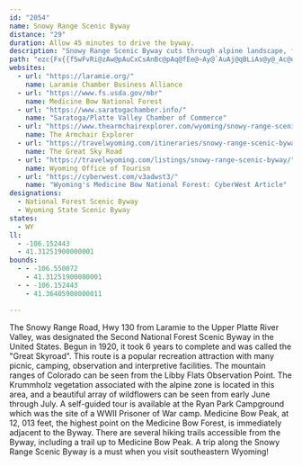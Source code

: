 ```yaml
---
id: "2054"
name: Snowy Range Scenic Byway
distance: "29"
duration: Allow 45 minutes to drive the byway.
description: "Snowy Range Scenic Byway cuts through alpine landscape, following Hwy 130 between Centennial and Saratoga."
path: "ezc{Fx{{fSwFvRi@zAw@pAuCxCsAnBc@pAq@fEe@~Ay@`AuAj@qBLiAs@y@_Ac@o@sAmG_@w@y@y@wJsCaDs@uDScCd@wBjAiTjWyA~@uBZaBGiD}@sAAsBr@_CxAy@`@m@NqL?oB^cA`@uB~AcBdBwLzMuArBgHbOcBfCkCfDkHvFiBtBiAfCwBdIo@xAmBfC_CdCiB|C}@bD{@|Hw@fLBpDd@nEbAxFNxAExAe@rECfAJpBv@nBjBfDb@pBBtB}BnRiAjEaEbLa@pBgChWyAdRE`F^rGrBbNXrFCdDKlA]`CyCrOIfARpCdA|ELvAClAUjAYz@}FrHy@xAc@lAkPfi@YjBItDEb@OZWXw@Hw@i@mBqF_@k@WQw@?[PS`@IvAHl@bAfDN~A@~@KrAS~@{@rBkEdDq@x@}@|BQpCFpBbB|HZlAv@vArB~ArFtBrBlA|BvBhArA|@~BTtAD|AE`CSlA}C`Me@pCMtDH`Dh@pDx@nCzJxQ|@nBd@xAd@pCh@zNItDo@fEyEtS_@`Cc@zEO~E@~EHxB`Etn@TlFLvq@SbSHdBTrAr@|A^b@bBhA|DnAdAj@hAdAnNnOnAfBh@dAl@dBzOzj@jArCdEhHd@bBHx@I`CUrASd@}@dAeAl@y@PiCCkJaAoA?sARmDjAi@j@[rA@`AJ`@`@p@n@\\fEOhAXx@n@d@x@vFxNrBvEv\\xb@|@rBhAxErArB^`@zAjAbBzBXx@d@~BLzFN~Ax@|Bh@f@XVbEnATR~A|BpAfAh@XtAXtAB|A]tH_E~Aa@nEI|EBjBf@`AhAf@lAPxBLvD^jB|CtHz@nApClC~@fBf@zAJ~@NlFJdAVdA~@fCNp@JlBK`Ac@|AiBzCUl@Id@I~AhA~GlB|Ih@jAdAzApArAz@pA`JhRrA~AbDrC~@lAlElKr@lA~@fA|ErEjBvBv@tB`BnMjBtHb@dDNfB?|AIrAWlA_@jAe@dAy@z@oAl@iAVc@C_F{@mCq@sBSaJ~@}BEeQgCcBm@mFkDwC{@mFeAcBCeCx@yK~FoAlA_@jAMrBL~AZlAb@r@rCxCt@rA`@rAZ~BTzd@JjCVrC|@rEvK~d@zBbI~GlRbBnFnArJHlFEhg@Z|IvApNlEv_@XrDIzHs@`Fu@zCmDjI_@xAY~B?~@JzBh@`EDpAAfBO~Ai@lB}AfDe@jBStB[vZe@rGgBxIwEdQoB~MwBjQ[pD@zDv@rJ?`DI~BiBbOIxEHrE`@hEn@|CbBhF`C`FrAjDdA~DlApGd@bEfDtb@TxIOxC_@lEw@fE{AzFgAdCuCzEcAdCYjASfAI~AAlC]lGoDrYoAdGsAhDgJrSy@xCc@bEEbDZ`EdK`k@rC|PRjDMzDeAhKEvCD`ETtDb@hDd@fBr@tBjLnW`@lAb@dCHfBU`F_ApC}@zAoAjAgFxCiAtAy@|AyBfIo@fBmB~CqMvPcApBcAfC}DtLcEnH}EjHmA`AuAr@yCxBuAdB_ClDiArAqAjAqQnLuErBqBp@_UzEaD~AuE`FiQjTop@lv@sE`HmZzl@"
websites:
  - url: "https://laramie.org/"
    name: Laramie Chamber Business Alliance
  - url: "https://www.fs.usda.gov/mbr"
    name: Medicine Bow National Forest
  - url: "https://www.saratogachamber.info/"
    name: "Saratoga/Platte Valley Chamber of Commerce"
  - url: "https://www.thearmchairexplorer.com/wyoming/snowy-range-scenic-byway.php"
    name: The Armchair Explorer
  - url: "https://travelwyoming.com/itineraries/snowy-range-scenic-byway/"
    name: The Great Sky Road
  - url: "https://travelwyoming.com/listings/snowy-range-scenic-byway/"
    name: Wyoming Office of Tourism
  - url: "https://cyberwest.com/v3adwst3/"
    name: "Wyoming's Medicine Bow National Forest: CyberWest Article"
designations:
  - National Forest Scenic Byway
  - Wyoming State Scenic Byway
states:
  - WY
ll:
  - -106.152443
  - 41.31251900000001
bounds:
  - - -106.550072
    - 41.31251900000001
  - - -106.152443
    - 41.36405900000011

---
```


The Snowy Range Road, Hwy 130 from Laramie to the Upper Platte River Valley, was designated the Second National Forest Scenic Byway in the United States. Begun in 1920, it took 6 years to complete and was called the "Great Skyroad". This route is a popular recreation attraction with many picnic, camping, observation and interpretive facilities. The mountain ranges of Colorado can be seen from the Libby Flats Observation Point. The Krummholz vegetation associated with the alpine zone is located in this area, and a beautiful array of wildflowers can be seen from early June through July. A self-guided tour is available at the Ryan Park Campground which was the site of a WWII Prisoner of War camp. Medicine Bow Peak, at 12, 013 feet, the highest point on the Medicine Bow Forest, is immediately adjacent to the Byway. There are several hiking trails accessible from the Byway, including a trail up to Medicine Bow Peak. A trip along the Snowy Range Scenic Byway is a must when you visit southeastern Wyoming!
